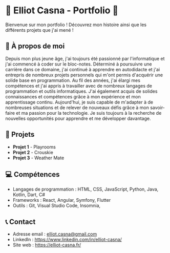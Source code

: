 # 🚀 Elliot Casna - Portfolio 🚀

Bienvenue sur mon portfolio ! Découvrez mon histoire ainsi que les différents projets que j'ai mené !

## 📖 À propos de moi

Depuis mon plus jeune âge, j'ai toujours été passionné par l'informatique et j'ai commencé à coder sur le bloc-notes. Déterminé à poursuivre une carrière dans ce domaine, j'ai continué à apprendre en autodidacte et j'ai entrepris de nombreux projets personnels qui m'ont permis d'acquérir une solide base en programmation. Au fil des années, j'ai élargi mes compétences et j'ai appris à travailler avec de nombreux langages de programmation et outils informatiques. J'ai également acquis de solides connaissances et compétences grâce à mon expérience et mon apprentissage continu. Aujourd'hui, je suis capable de m'adapter à de nombreuses situations et de relever de nouveaux défis grâce à mon savoir-faire et ma passion pour la technologie. Je suis toujours à la recherche de nouvelles opportunités pour apprendre et me développer davantage.

## 💼 Projets

- **Projet 1** - Playrooms
- **Projet 2** - Crouskie
- **Projet 3** - Weather Mate

## 💻 Compétences

- Langages de programmation : HTML, CSS, JavaScript, Python, Java, Kotlin, Dart, C#
- Frameworks : React, Angular, Symfony, Flutter
- Outils : Git, Visual Studio Code, Insomnia, 

## 📞 Contact

- Adresse email : elliot.casna@gmail.com
- LinkedIn : https://www.linkedin.com/in/elliot-casna/
- Site web : https://elliot-casna.fr/